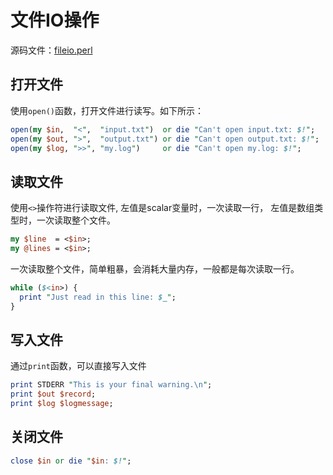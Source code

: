 # 文件IO操作

源码文件：[fileio.perl](src/fileio.perl)

## 打开文件

使用`open()`函数，打开文件进行读写。如下所示：

```perl
open(my $in,  "<",  "input.txt")  or die "Can't open input.txt: $!";
open(my $out, ">",  "output.txt") or die "Can't open output.txt: $!";
open(my $log, ">>", "my.log")     or die "Can't open my.log: $!";
```

## 读取文件


使用`<>`操作符进行读取文件, 左值是scalar变量时，一次读取一行，
左值是数组类型时，一次读取整个文件。


```perl
my $line  = <$in>;
my @lines = <$in>;
```

一次读取整个文件，简单粗暴，会消耗大量内存，一般都是每次读取一行。


```perl
while ($<in>) {
  print "Just read in this line: $_";
}
```

## 写入文件

通过`print`函数，可以直接写入文件


```perl
print STDERR "This is your final warning.\n";
print $out $record;
print $log $logmessage;
```

## 关闭文件


```perl
close $in or die "$in: $!";
```


